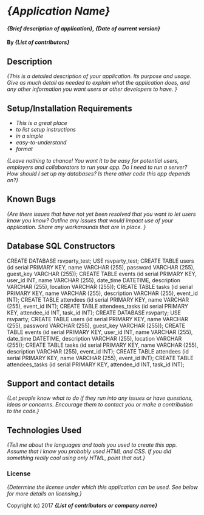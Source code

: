 # _{Application Name}_

#### _{Brief description of application}, {Date of current version}_

#### By _**{List of contributors}**_

## Description

_{This is a detailed description of your application. Its purpose and usage.  Give as much detail as needed to explain what the application does, and any other information you want users or other developers to have. }_

## Setup/Installation Requirements

* _This is a great place_
* _to list setup instructions_
* _in a simple_
* _easy-to-understand_
* _format_

_{Leave nothing to chance! You want it to be easy for potential users, employers and collaborators to run your app. Do I need to run a server? How should I set up my databases? Is there other code this app depends on?}_

## Known Bugs

_{Are there issues that have not yet been resolved that you want to let users know you know?  Outline any issues that would impact use of your application.  Share any workarounds that are in place. }_

## Database SQL Constructors

CREATE DATABASE rsvparty_test;
USE rsvparty_test;
CREATE TABLE users (id serial PRIMARY KEY, name VARCHAR (255), password VARCHAR (255), guest_key VARCHAR (255));
CREATE TABLE events (id serial PRIMARY KEY, user_id INT, name VARCHAR (255), date_time DATETIME, description VARCHAR (255), location VARCHAR (255));
CREATE TABLE tasks (id serial PRIMARY KEY, name VARCHAR (255), description VARCHAR (255), event_id INT);
CREATE TABLE attendees (id serial PRIMARY KEY, name VARCHAR (255), event_id INT);
CREATE TABLE attendees_tasks (id serial PRIMARY KEY, attendee_id INT, task_id INT);
CREATE DATABASE rsvparty;
USE rsvparty;
CREATE TABLE users (id serial PRIMARY KEY, name VARCHAR (255), password VARCHAR (255), guest_key VARCHAR (255));
CREATE TABLE events (id serial PRIMARY KEY, user_id INT, name VARCHAR (255), date_time DATETIME, description VARCHAR (255), location VARCHAR (255));
CREATE TABLE tasks (id serial PRIMARY KEY, name VARCHAR (255), description VARCHAR (255), event_id INT);
CREATE TABLE attendees (id serial PRIMARY KEY, name VARCHAR (255), event_id INT);
CREATE TABLE attendees_tasks (id serial PRIMARY KEY, attendee_id INT, task_id INT);

## Support and contact details

_{Let people know what to do if they run into any issues or have questions, ideas or concerns.  Encourage them to contact you or make a contribution to the code.}_

## Technologies Used

_{Tell me about the languages and tools you used to create this app. Assume that I know you probably used HTML and CSS. If you did something really cool using only HTML, point that out.}_

### License

*{Determine the license under which this application can be used.  See below for more details on licensing.}*

Copyright (c) 2017 **_{List of contributors or company name}_**
